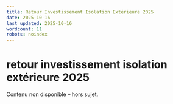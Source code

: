 ```yaml
---
title: Retour Investissement Isolation Extérieure 2025
date: 2025-10-16
last_updated: 2025-10-16
wordcount: 11
robots: noindex
---
```


# retour investissement isolation extérieure 2025

Contenu non disponible – hors sujet.